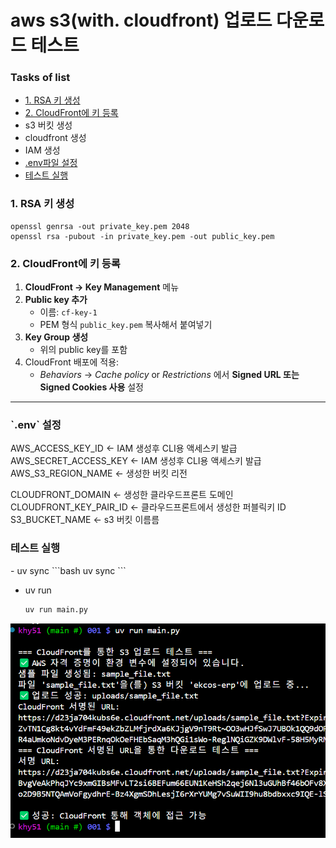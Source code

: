 # aws s3(with. cloudfront) 업로드 다운로드 테스트


### Tasks of list  
- [1. RSA 키 생성](#create-rsa-key)
- [2. CloudFront에 키 등록](#register-key-in-cloudfront)
- s3 버킷 생성
- cloudfront 생성
- IAM 생성
- [.env파일 설정](#setting-env)
- [테스트 실행](#run-test)

<h3 id="create-rsa-key">1. RSA 키 생성</h3>

```
openssl genrsa -out private_key.pem 2048
openssl rsa -pubout -in private_key.pem -out public_key.pem
```

<h3 id="register-key-in-cloudfront">2. CloudFront에 키 등록</h3>

1. **CloudFront → Key Management** 메뉴
2. **Public key 추가**
    - 이름: `cf-key-1`
    - PEM 형식 `public_key.pem` 복사해서 붙여넣기
3. **Key Group 생성**
    - 위의 public key를 포함
4. CloudFront 배포에 적용:
    - *Behaviors* → *Cache policy* or *Restrictions* 에서 **Signed URL 또는 Signed Cookies 사용** 설정

---



<h3 id="setting-env">`.env` 설정</h3>
AWS_ACCESS_KEY_ID <- IAM 생성후 CLI용 액세스키 발급
AWS_SECRET_ACCESS_KEY <- IAM 생성후 CLI용 액세스키 발급
AWS_S3_REGION_NAME <- 생성한 버킷 리전

CLOUDFRONT_DOMAIN <- 생성한 클라우드프론트 도메인
CLOUDFRONT_KEY_PAIR_ID <- 클라우드프론트에서 생성한 퍼블릭키 ID
S3_BUCKET_NAME <- s3 버킷 이름름

<h3 id='run-test'>테스트 실행</h3>  
- uv sync
    ```bash
    uv sync
    ```

- uv run
    ```bash
    uv run main.py
    ```

![alt text](images/markdown-image.png)